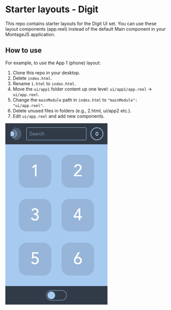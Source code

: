 # Starter layouts - Digit

This repo contains starter layouts for the Digit UI set. You can use these layout components (app.reel) instead of the default Main component in your MontageJS application. 

## How to use

For example, to use the App 1 (phone) layout:

1. Clone this repo in your desktop.
2. Delete `index.html`.
3. Rename `1.html` to `index.html`.
4. Move the `ui/app1` folder content up one level: `ui/app1/app.reel` -> `ui/app.reel`.
5. Change the `mainModule` path in `index.html` to `"mainModule": "ui/app.reel"`.
6. Delete unused files in folders (e.g., 2.html, ui/app2 etc.).
7. Edit `ui/app.reel` and add new components.

![phone layout](ui/app1/screenshot.png)
